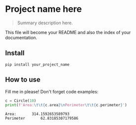 # Project name here
> Summary description here.


This file will become your README and also the index of your documentation.

## Install

`pip install your_project_name`

## How to use

Fill me in please! Don't forget code examples:

```python
c = Circle(10)
print(f'Area:\t\t{c.area}\nPerimeter\t\t{c.perimeter}')
```

    Area:		314.1592653589793
    Perimeter		62.83185307179586
    

